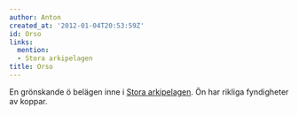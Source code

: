 ```yaml
---
author: Anton
created_at: '2012-01-04T20:53:59Z'
id: Orso
links:
  mention:
  - Stora arkipelagen
title: Orso
---
```


En grönskande ö belägen inne i [Stora arkipelagen]. Ön har rikliga fyndigheter av koppar.

  [Stora arkipelagen]: Stora_arkipelagen
